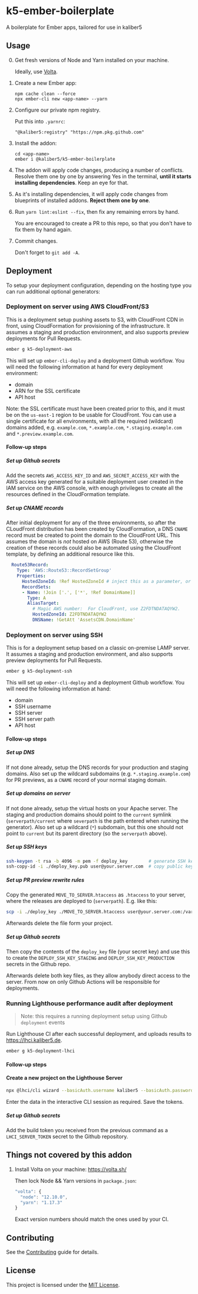 k5-ember-boilerplate
==============================================================================

A boilerplate for Ember apps, tailored for use in kaliber5



Usage
------------------------------------------------------------------------------

0. Get fresh versions of Node and Yarn installed on your machine.

    Ideally, use [Volta](https://volta.sh/).

1. Create a new Ember app:

    ```
    npm cache clean --force
    npx ember-cli new <app-name> --yarn
    ```

2. Configure our private npm registry.

    Put this into `.yarnrc`:

    ```
    "@kaliber5:registry" "https://npm.pkg.github.com"
    ```

3. Install the addon:

    ```
    cd <app-name>
    ember i @kaliber5/k5-ember-boilerplate
    ```

4. The addon will apply code changes, producing a number of conflicts. Resolve them one by one by answering Yes in the terminal, **until it starts installing dependencies**. Keep an eye for that.

5. As it's installing dependencies, it will apply code changes from blueprints of installed addons. **Reject them one by one**.

6. Run `yarn lint:eslint --fix`, then fix any remaining errors by hand.

    You are encouraged to create a PR to this repo, so that you don't have to fix them by hand again.

7. Commit changes.

    Don't forget to `git add -A`.


Deployment
------------------------------------------------------------------------------

To setup your deployment configuration, depending on the hosting type you can run additional 
optional generators:

### Deployment on server using AWS CloudFront/S3

This is a deployment setup pushing assets to S3, with CloudFront CDN in front, using CloudFormation for provisioning
of the infrastructure. It assumes a staging and production environment, and also supports preview deployments for 
Pull Requests.

```bash
ember g k5-deployment-aws
```

This will set up `ember-cli-deploy` and a deployment Github workflow. You will need the following information
at hand for every deployment environment:
* domain
* ARN for the SSL certificate
* API host

Note: the SSL certificate must have been created prior to this, and it must be on the `us-east-1` region to be usable 
for CloudFront. You can use a single certificate for all environments, with all the required (wildcard) domains added, 
e.g. `example.com`, `*.example.com`, `*.staging.example.com` and `*.preview.example.com`.

#### Follow-up steps

##### Set up Github secrets

Add the secrets `AWS_ACCESS_KEY_ID` and `AWS_SECRET_ACCESS_KEY` with the AWS access key generated for a suitable
deployment user created in the IAM service on the AWS console, with enough privileges to create all the resources
defined in the CloudFormation template. 

##### Set up CNAME records

After initial deployment for any of the three environments, so after the CLoudFront distribution has been created by 
CloudFormation, a DNS `CNAME` record must be created to point the domain to the CloudFront URL. This assumes the domain
is *not* hosted on AWS (Route 53), otherwise the creation of these records could also be automated using the CloudFront
template, by defining an additional resource like this.

```yaml
  Route53Record:
    Type: 'AWS::Route53::RecordSetGroup'
    Properties:
      HostedZoneId: !Ref HostedZoneId # inject this as a parameter, or replace with a static value
      RecordSets:
      - Name: !Join ['.', ['*', !Ref DomainName]]
        Type: A
        AliasTarget:
          # Magic AWS number:  For CloudFront, use Z2FDTNDATAQYW2.
          HostedZoneId: Z2FDTNDATAQYW2
          DNSName: !GetAtt 'AssetsCDN.DomainName'
```


### Deployment on server using SSH 

This is for a deployment setup based on a classic on-premise LAMP server. It assumes a staging and production
environment, and also supports preview deployments for Pull Requests.

```bash
ember g k5-deployment-ssh
```

This will set up `ember-cli-deploy` and a deployment Github workflow. You will need the following information
at hand:
* domain
* SSH username
* SSH server
* SSH server path
* API host

#### Follow-up steps

##### Set up DNS

If not done already, setup the DNS records for your production and staging domains. Also set up the wildcard subdomains
(e.g. `*.staging.example.com`) for PR previews, as a `CNAME` record of your normal staging domain. 

##### Set up domains on server

If not done already, setup the virtual hosts on your Apache server. The staging and production domains should point to the
`current` symlink (`serverpath/current` where `severpath` is the path entered when running the generator). 
Also set up a wildcard (`*`) subdomain, but this one should not point to `current` but its parent directory
(so the `serverpath` above).

##### Set up SSH keys

```bash
ssh-keygen -t rsa -b 4096 -m pem -f deploy_key        # generate SSH key
ssh-copy-id -i ./deploy_key.pub user@your.server.com  # copy public key to server 
```

##### Set up PR preview rewrite rules

Copy the generated `MOVE_TO_SERVER.htaccess` as `.htaccess` to your server, where the releases are deployed to (`serverpath`).
E.g. like this:

```bash
scp -i ./deploy_key ./MOVE_TO_SERVER.htaccess user@your.server.com:/var/www/user/htdocs/frontend/.htaccess
```

Afterwards delete the file form your project.

##### Set up Github secrets

Then copy the contents of the `deploy_key` file (your secret key) and use this to
create the `DEPLOY_SSH_KEY_STAGING` and `DEPLOY_SSH_KEY_PRODUCTION` secrets in the Github repo.

Afterwards delete both key files, as they allow anybody direct access to the server. From now on only Github Actions
will be responsible for deployments. 


### Running Lighthouse performance audit after deployment

> Note: this requires a running deployment setup using Github `deployment` events

Run Lighthouse CI after each successful deployment, and uploads results to https://lhci.kaliber5.de.

```bash
ember g k5-deployment-lhci
```

#### Follow-up steps

#### Create a new project on the Lighthouse Server

```bash
npx @lhci/cli wizard --basicAuth.username kaliber5 --basicAuth.password <password>
```

Enter the data in the interactive CLI session as required. Save the tokens. 

##### Set up Github secrets

Add the build token you received from the previous command as a `LHCI_SERVER_TOKEN` secret to the Github repository.


Things not covered by this addon
------------------------------------------------------------------------------

1. Install Volta on your machine: https://volta.sh/

    Then lock Node && Yarn versions in `package.json`:

    ```js
    "volta": {
      "node": "12.10.0",
      "yarn": "1.17.3"
    }
    ```

    Exact version numbers should match the ones used by your CI.


Contributing
------------------------------------------------------------------------------

See the [Contributing](CONTRIBUTING.md) guide for details.



License
------------------------------------------------------------------------------

This project is licensed under the [MIT License](LICENSE.md).

